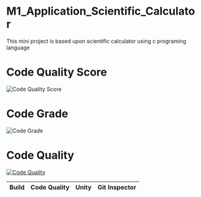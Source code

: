 # M1_Application_Scientific_Calculator
This mini project is based upon scientific calculator using c programing language

# Code Quality Score
![Code Quality Score](https://api.codiga.io/project/29814/score/svg)

# Code Grade
![Code Grade](https://api.codiga.io/project/29814/status/svg)

# Code Quality
[![Code Quality](https://app.codacy.com/project/badge/Grade/23635f1fa4184594a2995cb15649ab93)](https://www.codacy.com/gh/cedricxavi/M1_Application_Scientific_Calculator/dashboard?utm_source=github.com&amp;utm_medium=referral&amp;utm_content=cedricxavi/M1_Application_Scientific_Calculator&amp;utm_campaign=Badge_Grade)

Build | Code Quality | Unity | Git Inspector
--------------|--|---------------|---------------------


